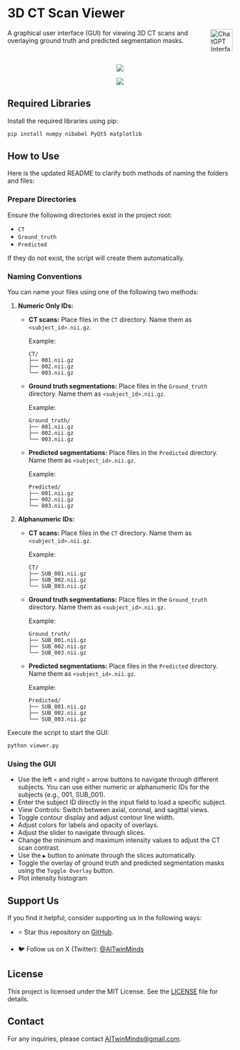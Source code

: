 <h1 align="left">3D CT Scan Viewer</h1>

<img align="right" width="50" height="50" src="https://github.com/AITwinMinds/3D-CT-Scan-Viewer/assets/127874551/b9385586-cff6-4b2a-91cc-1563e756114b" alt="ChatGPT Interface">

A graphical user interface (GUI) for viewing 3D CT scans and overlaying ground truth and predicted segmentation masks.

<br>
<p align="center">
  <img src="https://github.com/AITwinMinds/3D-CT-Scan-Viewer/assets/100919352/709e1fa6-0baf-4c80-8d86-3ca7683b2017">
</p>

<p align="center">
  <img src="https://github.com/AITwinMinds/3D-CT-Scan-Viewer/assets/100919352/c5b373fe-1de8-420f-aaa5-32ee979daa4b">
</p>


## Required Libraries

Install the required libraries using pip:

```bash
pip install numpy nibabel PyQt5 matplotlib
```

## How to Use

Here is the updated README to clarify both methods of naming the folders and files:

### Prepare Directories

Ensure the following directories exist in the project root:
- `CT`
- `Ground_truth`
- `Predicted`

If they do not exist, the script will create them automatically.

### Naming Conventions

You can name your files using one of the following two methods:

1. **Numeric Only IDs:**

   - **CT scans:** Place files in the `CT` directory. Name them as `<subject_id>.nii.gz`.

     Example:
     ```
     CT/
     ├── 001.nii.gz
     ├── 002.nii.gz
     └── 003.nii.gz
     ```

   - **Ground truth segmentations:** Place files in the `Ground_truth` directory. Name them as `<subject_id>.nii.gz`.

     Example:
     ```
     Ground_truth/
     ├── 001.nii.gz
     ├── 002.nii.gz
     └── 003.nii.gz
     ```

   - **Predicted segmentations:** Place files in the `Predicted` directory. Name them as `<subject_id>.nii.gz`.

     Example:
     ```
     Predicted/
     ├── 001.nii.gz
     ├── 002.nii.gz
     └── 003.nii.gz
     ```

2. **Alphanumeric IDs:**

   - **CT scans:** Place files in the `CT` directory. Name them as `<subject_id>.nii.gz`.

     Example:
     ```
     CT/
     ├── SUB_001.nii.gz
     ├── SUB_002.nii.gz
     └── SUB_003.nii.gz
     ```

   - **Ground truth segmentations:** Place files in the `Ground_truth` directory. Name them as `<subject_id>.nii.gz`.

     Example:
     ```
     Ground_truth/
     ├── SUB_001.nii.gz
     ├── SUB_002.nii.gz
     └── SUB_003.nii.gz
     ```

   - **Predicted segmentations:** Place files in the `Predicted` directory. Name them as `<subject_id>.nii.gz`.

     Example:
     ```
     Predicted/
     ├── SUB_001.nii.gz
     ├── SUB_002.nii.gz
     └── SUB_003.nii.gz
     ```

Execute the script to start the GUI:

```bash
python viewer.py
```

### Using the GUI

- Use the left `<` and right `>` arrow buttons to navigate through different subjects. You can use either numeric or alphanumeric IDs for the subjects (e.g., 001, SUB_001).
- Enter the subject ID directly in the input field to load a specific subject.
- View Controls: Switch between axial, coronal, and sagittal views.
- Toggle contour display and adjust contour line width.
- Adjust colors for labels and opacity of overlays.
- Adjust the slider to navigate through slices.
- Change the minimum and maximum intensity values to adjust the CT scan contrast.
- Use the `▶` button to animate through the slices automatically.
- Toggle the overlay of ground truth and predicted segmentation masks using the `Toggle Overlay` button.
- Plot intensity histogram

## Support Us

If you find it helpful, consider supporting us in the following ways:

- ⭐ Star this repository on [GitHub](https://github.com/AITwinMinds/3D-CT-Scan-Viewer).
  
- 🐦 Follow us on X (Twitter): [@AITwinMinds](https://twitter.com/AITwinMinds)

## License

This project is licensed under the MIT License. See the [LICENSE](LICENSE) file for details.

## Contact

For any inquiries, please contact [AITwinMinds@gmail.com](mailto:AITwinMinds@gmail.com).
